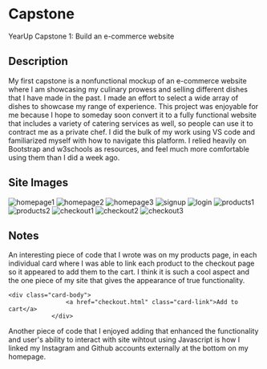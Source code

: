 # Capstone
YearUp Capstone 1: Build an e-commerce website
## Description
My first capstone is a nonfunctional mockup of an e-commerce website where I am showcasing my culinary prowess and selling different dishes that I have made in the past. I made an effort to select a wide array of dishes to showcase my range of experience. This project was enjoyable for me because I hope to someday soon convert it to a fully functional website that includes a variety of catering services as well, so people can use it to contract me as a private chef. I did the bulk of my work using VS code and familiarized myself with how to navigate this platform. I relied heavily on Bootstrap and w3schools as resources, and feel much more comfortable using them than I did a week ago.

## Site Images

![homepage1](https://github.com/mdiop23/Capstone/assets/146775502/dfb1fa9f-14aa-43b1-b0d0-14f822be037c)
![homepage2](https://github.com/mdiop23/Capstone/assets/146775502/e6569abc-db45-4cff-9094-6f56f29b1a94)
![homepage3](https://github.com/mdiop23/Capstone/assets/146775502/190fea6a-7f86-4841-9b1e-8b37a2f0c920)
![signup](https://github.com/mdiop23/Capstone/assets/146775502/dd729cab-4e5f-4e07-9f74-f57a4e0f47b8)
![login](https://github.com/mdiop23/Capstone/assets/146775502/e8735177-6d45-40cc-868c-e95484a6b881)
![products1](https://github.com/mdiop23/Capstone/assets/146775502/d518993f-22e5-452a-b8a6-43e81fb3c791)
![products2](https://github.com/mdiop23/Capstone/assets/146775502/b2fce5b6-093f-4952-b3d4-17794c030850)
![checkout1](https://github.com/mdiop23/Capstone/assets/146775502/ab656311-f487-46c1-b586-6df35a4a0b02)
![checkout2](https://github.com/mdiop23/Capstone/assets/146775502/15131668-d627-434b-8c5a-36e2c54dc056)
![checkout3](https://github.com/mdiop23/Capstone/assets/146775502/478edcf7-fa54-416d-9fce-c8ece2b3110d)


## Notes
An interesting piece of code that I wrote was on my products page, in each individual card where I was able to link each product to the checkout page so it appeared to add them to the cart.
I think it is such a cool aspect and the one piece of my site that gives the appearance of true functionality.


    <div class="card-body">
                    <a href="checkout.html" class="card-link">Add to cart</a>
                </div>

Another piece of code that I enjoyed adding that enhanced the functionality and user's ability to interact with site wihtout using Javascript is how I linked my Instagram and Github accounts externally at the bottom on my homepage. 

<!-- <div class="social d-flex justify-content-around ">
              <div style="padding-right: 5px;">
                <p>Contact us:</p>
                <a href="https://www.instagram.com/whodinacooks/"> <i class="bi bi-instagram"></i> </a>
                <a href="https://github.com/mdiop23"> <i class="bi bi-github"></i> </a>
                <a href="#"> <i class="bi bi-envelope-plus"></i> </a>
               </div>
            </div> -->
